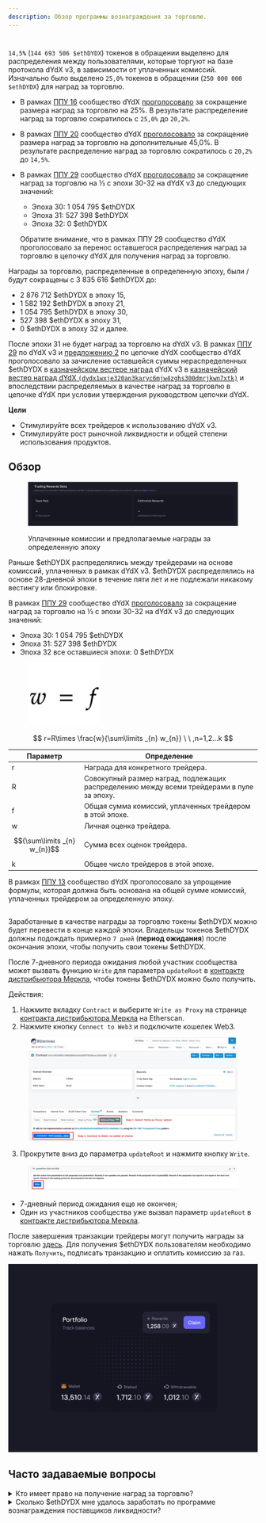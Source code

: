 ```yaml
---
description: Обзор программы вознаграждения за торговлю.
---
```


#

`14,5`**`%`** (`144 693 506 $ethDYDX`) токенов в обращении выделено для распределения между пользователями, которые торгуют на базе протокола dYdX v3, в зависимости от уплаченных комиссий. Изначально было выделено `25,0%` токенов в обращении (`250 000 000 $ethDYDX`) для наград за торговлю.

* В рамках [ППУ 16](https://github.com/dydxfoundation/dip/blob/master/content/dips/DIP-16.md) сообщество dYdX [проголосовало](https://dydx.community/dashboard/proposal/8) за сокращение размера наград за торговлю на 25%. В результате распределение наград за торговлю сократилось с `25,0%` до `20,2%`.
* В рамках [ППУ 20](https://dydx.community/dashboard/proposal/11) сообщество dYdX [проголосовало](https://dydx.community/dashboard/proposal/11) за сокращение размера наград за торговлю на дополнительные 45,0%. В результате распределение наград за торговлю сократилось с `20,2%` до `14,5%`.
*   В рамках [ППУ 29](https://dydx.community/dashboard/proposal/16) сообщество dYdX [проголосовало](https://dydx.community/dashboard/proposal/16) за сокращение наград за торговлю на ⅓ с эпохи 30-32 на dYdX v3 до следующих значений:

    * Эпоха 30: 1 054 795 $ethDYDX
    * Эпоха 31: 527 398 $ethDYDX
    * Эпоха 32: 0 $ethDYDX

    Обратите внимание, что в рамках ППУ 29 сообщество dYdX проголосовало за перенос оставшегося распределения наград за торговлю в цепочку dYdX для получения наград за торговлю.

Награды за торговлю, распределенные в определенную эпоху, были / будут сокращены с 3 835 616 $ethDYDX до:

* 2 876 712 $ethDYDX в эпоху 15,
* 1 582 192 $ethDYDX в эпоху 21,
* 1 054 795 $ethDYDX в эпоху 30,
* 527 398 $ethDYDX в эпоху 31,
* 0 $ethDYDX в эпоху 32 и далее.

После эпохи 31 не будет наград за торговлю на dYdX v3. В рамках [ППУ 29](https://dydx.community/dashboard/proposal/16) по dYdX v3 и [предложению 2](https://www.mintscan.io/dydx/proposals/2) по цепочке dYdX сообщество dYdX проголосовало за зачисление оставшейся суммы нераспределенных $ethDYDX в [казначейском вестере наград](https://etherscan.io/address/0xb9431e19b29b952d9358025f680077c3fd37292f) dYdX v3 в [казначейский вестер наград dYdX `(dydx1wxje320an3karyc6mjw4zghs300dmrjkwn7xtk)`](https://www.mintscan.io/dydx/address/dydx1wxje320an3karyc6mjw4zghs300dmrjkwn7xtk) и впоследствии распределяемых в качестве наград за торговлю в цепочке dYdX при условии утверждения руководством цепочки dYdX.

**Цели**

* Стимулируйте всех трейдеров к использованию dYdX v3.
* Стимулируйте рост рыночной ликвидности и общей степени использования продуктов.

## **Обзор**

<figure><img src="../.gitbook/assets/1-fees-paid-estimated-rewards.png" alt=""><figcaption><p>Уплаченные комиссии и предполагаемые награды за определенную эпоху</p></figcaption></figure>

Раньше $ethDYDX распределялись между трейдерами на основе комиссий, уплаченных в рамках dYdX v3. $ethDYDX распределялись на основе 28-дневной эпохи в течение пяти лет и не подлежали никакому вестингу или блокировке.

В рамках [ППУ 29](https://dydx.community/dashboard/proposal/16) сообщество dYdX [проголосовало](https://dydx.community/dashboard/proposal/16) за сокращение наград за торговлю на ⅓ с эпохи 30-32 на dYdX v3 до следующих значений:

* Эпоха 30: 1 054 795 $ethDYDX
* Эпоха 31: 527 398 $ethDYDX
* Эпоха 32 все оставшиеся эпохи: 0 $ethDYDX



<figure><img src="../.gitbook/assets/1-trading-rewards-formula-new.png" alt=""><figcaption></figcaption></figure>

$$
r=R\times \frac{w}{\sum\limits _{n} w_{n}} \ \ ,n=1,2...k
$$

| Параметр | Определение |
| ---------------------------- | ----------------------------------------------------------------------- |
| r | Награда для конкретного трейдера. |
| R | Совокупный размер наград, подлежащих распределению между всеми трейдерами в пуле за эпоху. |
| f | Общая сумма комиссий, уплаченных трейдером в этой эпохе. |
| w | Личная оценка трейдера. |
| $${\sum\limits _{n} w_{n}}$$ | Сумма всех оценок трейдера. |
| k | Общее число трейдеров в этой эпохе. |

В рамках [ППУ 13](https://github.com/dydxfoundation/dip/blob/master/content/dips/DIP-13.md) сообщество dYdX проголосовало за упрощение формулы, которая должна быть основана на общей сумме комиссий, уплаченных трейдером за определенную эпоху.

##

Заработанные в качестве награды за торговлю токены $ethDYDX можно будет перевести в конце каждой эпохи. Владельцы токенов $ethDYDX должны подождать примерно `7 дней` (**период ожидания**) после окончания эпохи, чтобы получить свои токены $ethDYDX.

После 7-дневного периода ожидания любой участник сообщества может вызвать функцию `Write` для параметра `updateRoot` в [контракте дистрибьютора Меркла](https://etherscan.io/address/0x01d3348601968ab85b4bb028979006eac235a588#writeProxyContract), чтобы токены $ethDYDX можно было получить.

Действия:

1. Нажмите вкладку `Contract` и выберите `Write as Proxy` на странице [контракта дистрибьютора Меркла](https://etherscan.io/address/0x01d3348601968ab85b4bb028979006eac235a588#writeProxyContract) на Etherscan.
2. Нажмите кнопку `Connect to Web3` и подключите кошелек Web3.

<figure><img src="../.gitbook/assets/merkle-distributor-contract.jpeg" alt=""><figcaption></figcaption></figure>

3. Прокрутите вниз до параметра `updateRoot` и нажмите кнопку `Write`.

<figure><img src="../.gitbook/assets/updateRoot-claiming.jpeg" alt=""><figcaption></figcaption></figure>



* 7-дневный период ожидания еще не окончен;
* Один из участников сообщества уже вызвал параметр `updateRoot` в [контракте дистрибьютора Меркла](https://etherscan.io/address/0x01d3348601968ab85b4bb028979006eac235a588#writeProxyContract).

После завершения транзакции трейдеры могут получить награды за торговлю [здесь](https://dydx.community/dashboard). Для получения $ethDYDX пользователям необходимо нажать `Получить`, подписать транзакцию и оплатить комиссию за газ.

![Обзор портфеля наград](../.gitbook/assets/1-portfolio-overview-rewards.png)

## Часто задаваемые вопросы

<details>

<summary>Кто имеет право на получение наград за торговлю?</summary>

Все трейдеры dYdX v3 имели право на получение наград за торговлю $ethDYDX.

Пакет dYdX v3 недоступен для поставщиков ликвидности в Соединенных Штатах Америки или на территориях с ограниченным доступом, как определено в [Условиях использования](https://dydx.exchange/terms) dYdX Trading Inc.

</details>

<details>

<summary>Сколько $ethDYDX мне удалось заработать по программе вознаграждения поставщиков ликвидности?</summary>

В текущей эпохе пользователи могут увидеть уплаченные комиссии и предполагаемые награды за торговлю на странице [**trade.dydx.exchange/portfolio/rewards**](https://trade.dydx.exchange/portfolio/rewards), где размещаются торговые данные пользователей.

Награды за прошлые эпохи можно посмотреть по ссылке [**dydx.community/history/rewards**](https://dydx.community/history/rewards)**.**

</details>
